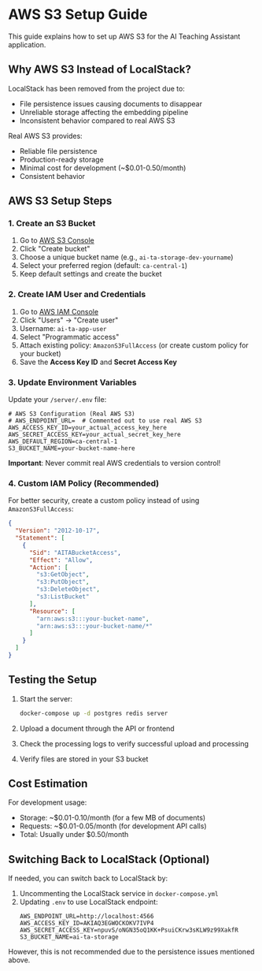 # AWS S3 Setup Guide

This guide explains how to set up AWS S3 for the AI Teaching Assistant application.

## Why AWS S3 Instead of LocalStack?

LocalStack has been removed from the project due to:

- File persistence issues causing documents to disappear
- Unreliable storage affecting the embedding pipeline
- Inconsistent behavior compared to real AWS S3

Real AWS S3 provides:

- Reliable file persistence
- Production-ready storage
- Minimal cost for development (~$0.01-0.50/month)
- Consistent behavior

## AWS S3 Setup Steps

### 1. Create an S3 Bucket

1. Go to [AWS S3 Console](https://console.aws.amazon.com/s3/)
2. Click "Create bucket"
3. Choose a unique bucket name (e.g., `ai-ta-storage-dev-yourname`)
4. Select your preferred region (default: `ca-central-1`)
5. Keep default settings and create the bucket

### 2. Create IAM User and Credentials

1. Go to [AWS IAM Console](https://console.aws.amazon.com/iam/)
2. Click "Users" → "Create user"
3. Username: `ai-ta-app-user`
4. Select "Programmatic access"
5. Attach existing policy: `AmazonS3FullAccess` (or create custom policy for your bucket)
6. Save the **Access Key ID** and **Secret Access Key**

### 3. Update Environment Variables

Update your `/server/.env` file:

```env
# AWS S3 Configuration (Real AWS S3)
# AWS_ENDPOINT_URL=  # Commented out to use real AWS S3
AWS_ACCESS_KEY_ID=your_actual_access_key_here
AWS_SECRET_ACCESS_KEY=your_actual_secret_key_here
AWS_DEFAULT_REGION=ca-central-1
S3_BUCKET_NAME=your-bucket-name-here
```

**Important**: Never commit real AWS credentials to version control!

### 4. Custom IAM Policy (Recommended)

For better security, create a custom policy instead of using `AmazonS3FullAccess`:

```json
{
  "Version": "2012-10-17",
  "Statement": [
    {
      "Sid": "AITABucketAccess",
      "Effect": "Allow",
      "Action": [
        "s3:GetObject",
        "s3:PutObject",
        "s3:DeleteObject",
        "s3:ListBucket"
      ],
      "Resource": [
        "arn:aws:s3:::your-bucket-name",
        "arn:aws:s3:::your-bucket-name/*"
      ]
    }
  ]
}
```

## Testing the Setup

1. Start the server:

   ```bash
   docker-compose up -d postgres redis server
   ```

2. Upload a document through the API or frontend
3. Check the processing logs to verify successful upload and processing
4. Verify files are stored in your S3 bucket

## Cost Estimation

For development usage:

- Storage: ~$0.01-0.10/month (for a few MB of documents)
- Requests: ~$0.01-0.05/month (for development API calls)
- Total: Usually under $0.50/month

## Switching Back to LocalStack (Optional)

If needed, you can switch back to LocalStack by:

1. Uncommenting the LocalStack service in `docker-compose.yml`
2. Updating `.env` to use LocalStack endpoint:
   ```env
   AWS_ENDPOINT_URL=http://localhost:4566
   AWS_ACCESS_KEY_ID=AKIAQ3EGWOCKOKV7IVP4
   AWS_SECRET_ACCESS_KEY=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
   S3_BUCKET_NAME=ai-ta-storage
   ```

However, this is not recommended due to the persistence issues mentioned above.
